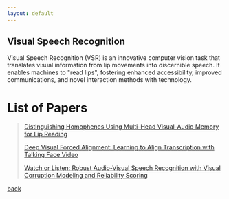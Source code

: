 ```yaml
---
layout: default
---
```


## Visual Speech Recognition

Visual Speech Recognition (VSR) is an innovative computer vision task that translates visual information from lip movements into discernible speech. It enables machines to "read lips", fostering enhanced accessibility, improved communications, and novel interaction methods with technology.

# List of Papers

> [Distinguishing Homophenes Using Multi-Head Visual-Audio Memory for Lip Reading](https://arxiv.org/abs/2204.01725)
> 
> [Deep Visual Forced Alignment: Learning to Align Transcription with Talking Face Video](https://arxiv.org/abs/2303.08670)
> 
> [Watch or Listen: Robust Audio-Visual Speech Recognition with Visual Corruption Modeling and Reliability Scoring](https://arxiv.org/abs/2303.08536)
>
> []()

[back](../index.html)
